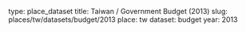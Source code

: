 type: place_dataset
title: Taiwan / Government Budget (2013)
slug: places/tw/datasets/budget/2013
place: tw
dataset: budget
year: 2013
